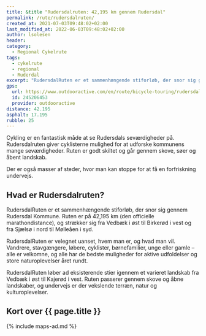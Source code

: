 ```yaml
---
title: &title "Rudersdalruten: 42,195 km gennem Rudersdal"
permalink: /rute/rudersdalruten/
created_at: 2021-07-03T09:48:02+02:00
last_modified_at: 2022-06-03T09:48:02+02:00
author: lsolesen
header:
category:
  - Regional Cykelrute
tags:
  - cykelrute
  - regional
  - Ruderdal
excerpt: "RudersdalRuten er et sammenhængende stiforløb, der snor sig gennem Rudersdal Kommune. Ruten er på 42,195 km (den officielle marathondistance), og strækker sig fra Vedbæk i øst til Birkerød i vest og fra Sjælsø i nord til Mølleåen i syd."
gps:
  url: https://www.outdooractive.com/en/route/bicycle-touring/rudersdalruten/245206453/
  id: 245206453
  provider: outdooractive
distance: 42.195
asphalt: 17.195
rubble: 25
---
```


Cykling er en fantastisk måde at se Rudersdals seværdigheder på. Rudersdalruten giver cyklisterne mulighed for at udforske kommunens mange seværdigheder. Ruten er godt skiltet og går gennem skove, søer og åbent landskab.

Der er også masser af steder, hvor man kan stoppe for at få en forfriskning undervejs.

## Hvad er Rudersdalruten?

RudersdalRuten er et sammenhængende stiforløb, der snor sig gennem Rudersdal Kommune. Ruten er på 42,195 km (den officielle marathondistance), og strækker sig fra Vedbæk i øst til Birkerød i vest og fra Sjælsø i nord til Mølleåen i syd.

RudersdalRuten er velegnet uanset, hvem man er, og hvad man vil. Vandrere, stavgængere, løbere, cyklister, børnefamilier, unge eller gamle – alle er velkomne, og alle har de bedste muligheder for aktive udfoldelser og store naturoplevelser året rundt.

RudersdalRuten løber ad eksisterende stier igennem et varieret landskab fra Vedbæk i øst til Kajerød i vest. Ruten passerer gennem skove og åbne landskaber, og undervejs er der vekslende terræn, natur og kulturoplevelser.

## Kort over {{ page.title }}

{% include maps-ad.md %}
